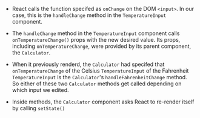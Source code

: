 - React calls the function specifed as `onChange` on the DOM `<input>`. In our case, this is the `handleChange` method in the `TemperatureInput` component.

- The `handleChange` method in the `TemperatureInput` component calls `onTemperatureChange()` props with the new desired value. Its props, including `onTemperatureChange`, were provided by its parent component, the `Calculator`.

- When it previously renderd, the `Calculator` had specifed that `onTemperatureChange` of the Celsius `TemperatureInput` of the Fahrenheit `TemperatureInput` is the `Calculator`'s `handleFahrenheitChange` method. So either of these two `Calculator` methods get called depending on which input we edited.

- Inside methods, the `Calculator` component asks React to re-render itself by calling `setState()`
